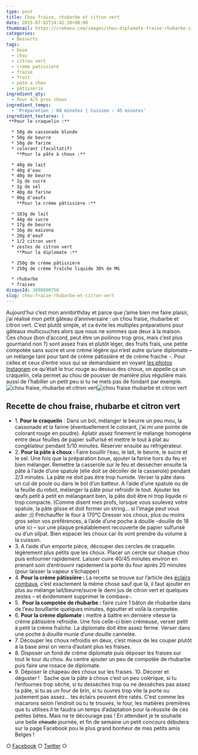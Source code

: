 ```yaml
---
type: post
title: Chou fraise, rhubarbe et citron vert
date: 2015-07-02T14:42:38+00:00
thumbnail: https://crokmou.com/images/chou-diplomate-fraise-rhubarbe-citron-vert-crokmou-blog.jpg
categories:
  - Desserts
tags:
  - base
  - chou
  - citron vert
  - creme patissiere
  - fraise
  - fruit
  - pate a chou
  - pâtisserie
ingredient_qty:
  - Pour 4/5 gros choux
ingredient_temps:
  - 'Préparation : 60 minutes | Cuisson : 45 minutes'
ingredient_textarea: |
 **Pour le craquelin :**

  * 50g de cassonade blonde
  * 50g de beurre
  * 50g de farine
  * colorant (facultatif)
    **Pour la pâte à choux :**

  * 40g de lait
  * 40g d'eau
  * 40g de beurre
  * 2g de sucre
  * 1g de sel
  * 40g de farine
  * 90g d'oeufs
    **Pour la crème pâtissière :**

  * 183g de lait
  * 44g de sucre
  * 17g de beurre
  * 16g de maïzena
  * 20g d'oeuf
  * 1/2 citron vert
  * zestes de citron vert
    **Pour la diplomate :**

  * 250g de crème pâtissière
  * 250g de crème fraîche liquide 30% de MG

  * rhubarbe
  * fraises
disqusId: 3898090758
slug: chou-fraise-rhubarbe-et-citron-vert
---
```


Aujourd’hui c’est mon annibirthday et parce que j’aime bien me faire plaisir, j’ai réalisé mon petit gâteau d’anniversaire : un chou fraise, rhubarbe et citron vert. C’est plutôt simple, et ca évite les multiples préparations pour gâteaux multicouches alors que nous ne sommes que deux à la maison. Ces choux (bon d’accord, peut être un poilinou trop gros, mais c’est plus gourmand non ?) sont assez frais et plutôt léger, des fruits frais, une petite compotée sans sucre et une crème légère qui n’est autre qu’une diplomate – un mélange tant pour tant de crème pâtissière et de crème fraiche -. Pour celles et ceux d’entre vous qui se demandaient en voyant [les photos Instagram](https://instagram.com/crokmou.blog/) ce qu’était le truc rouge au dessus des choux, on appelle ça un craquelin, cela permet au chou de pousser de manière plus régulière mais aussi de l’habiller un petit peu si tu ne mets pas de fondant par exemple.   ![chou fraise, rhubarbe et citron vert ](http://www.crokmou.com/wp-content/uploads/2015/07/chou-diplomate-fraise-rhubarbe-citron-vert-crokmou-blog-2.jpg "chou fraise, rhubarbe et citron vert ")![chou fraise rhubarbe et citron vert](http://www.crokmou.com/wp-content/uploads/2015/07/chou-diplomate-fraise-rhubarbe-citron-vert-crokmou-blog-1.jpg "chou fraise, rhubarbe et citron vert ")

## **Recette de chou fraise, rhubarbe et citron vert**

* 1\. **Pour le craquelin** : Dans un bol, mélanger le beurre un peu mou, la cassonade et la farine (éventuellement le colorant, j’ai mi une pointe de colorant rouge en poudre). Aplatir assez finement le mélange homogène entre deux feuilles de papier sulfurisé et mettre le tout à plat au congélateur pendant 5/10 minutes. Réserver ensuite au réfrigérateur.
* 2\. **Pour la pâte à choux :** Faire bouillir l’eau, le lait, le beurre, le sucre et le sel. Une fois que la préparation boue, ajouter la farine hors du feu et bien mélanger. Remettre la casserole sur le feu et dessécher ensuite la pâte à l’aide d’une spatule (elle doit se décoller de la casserole) pendant 2/3 minutes. La pâte ne doit pas être trop humide. Verser la pâte dans un cul de poule ou dans le bol d’un batteur. A l’aide d’une spatule ou de la feuille du robot, mélanger la pâte pour refroidir le tout. Ajouter les œufs petit à petit en mélangeant bien, la pâte doit être ni trop liquide ni trop compacte. (Comme disent mes profs, lorsque vous soulevez votre spatule, la pâte glisse et doit former un string… si l’image peut vous aider ;)) Préchauffer le four à 170°C Dresser vos choux, plus ou moins gros selon vos préférences, à l’aide d’une poche à douille -douille de 18 unie ici – sur une plaque préalablement recouverte de papier sulfurisé ou d’un silpat. Bien espacer les choux car ils vont prendre du volume à la cuisson.
* 3\. A l’aide d’un emporte pièce, découper des cercles de craquelin légèrement plus petits que les choux. Placer un cercle sur chaque chou puis enfourner rapidement. Laisser cuire 40/45 minutes environ en prenant soin d’entrouvrir rapidement la porte du four après 20 minutes (pour laisser la vapeur s’échapper)
* 4\. **Pour la crème pâtissière :** La recette se trouve sur l’article des [éclairs combava](http://www.crokmou.com/2015/04/eclairs-combava-et-vanille), c’est exactement la même chose sauf que là, il faut ajouter en plus au mélange lait/beurre/sucre le demi jus de citron vert et quelques zestes – et évidemment supprimer le combava-.
* 5\.  **Pour la compotée de rhubarbe :** faire cuire 1 bâton de rhubarbe dans de l’eau bouillante quelques minutes, égoutter et voilà la compotée.
* 6\. **Pour la crème diplomate :** mettre à battre en dernière vitesse la crème pâtissière refroidie. Une fois celle-ci bien crémeuse, verser petit à petit la crème fraîche. La diplomate doit être assez ferme. Verser dans une poche à douille munie d’une douille cannelée.
* 7\. Découper les choux refroidis en deux, c’est mieux de les couper plutôt à la base ainsi on verra d’autant plus les fraises.
* 8\. Disposer un fond de crème diplomate puis déposer les fraises sur tout le tour du chou. Au centre ajouter un peu de compotée de rhubarbe puis faire une rosace de diplomate.
* 9\. Déposer le chapeau des choux sur les fraises. 10\. Décorer et déguster !   Sache que la pâte à choux c’est un peu colérique, si tu l’enfournes trop sèche, si tu dessèches trop ou ne dessèches pas assez ta pâte, si tu as un four de brin, si tu ouvres trop vite la porte ou justement pas assez… tes éclairs peuvent être ratés. C’est comme les macarons selon l’endroit où tu te trouves, le four, les matières premières que tu utilises il te faudra un temps d’adaptation pour la réussite de ces petites bêtes. Mais ne te décourage pas ! En attendant je te souhaite une belle <del>chaude</del> journée, et fin de semaine un petit concours débutera sur la page Facebook pou le plus grand bonheur de mes petits amis Belges !

○ [Facebook](https://www.facebook.com/crokmou.blog) ○ [Twitter](https://twitter.com/Crokmou) ○